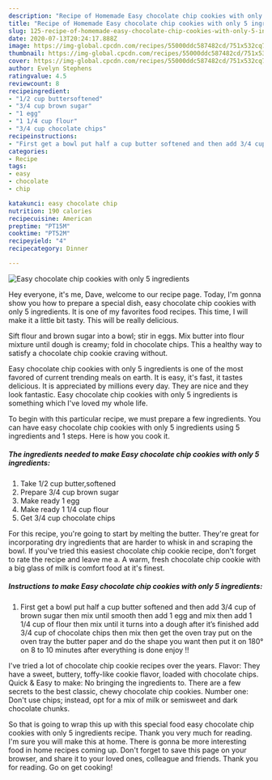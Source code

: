 ```yaml
---
description: "Recipe of Homemade Easy chocolate chip cookies with only 5 ingredients"
title: "Recipe of Homemade Easy chocolate chip cookies with only 5 ingredients"
slug: 125-recipe-of-homemade-easy-chocolate-chip-cookies-with-only-5-ingredients
date: 2020-07-13T20:24:17.888Z
image: https://img-global.cpcdn.com/recipes/55000ddc587482cd/751x532cq70/easy-chocolate-chip-cookies-with-only-5-ingredients-recipe-main-photo.jpg
thumbnail: https://img-global.cpcdn.com/recipes/55000ddc587482cd/751x532cq70/easy-chocolate-chip-cookies-with-only-5-ingredients-recipe-main-photo.jpg
cover: https://img-global.cpcdn.com/recipes/55000ddc587482cd/751x532cq70/easy-chocolate-chip-cookies-with-only-5-ingredients-recipe-main-photo.jpg
author: Evelyn Stephens
ratingvalue: 4.5
reviewcount: 8
recipeingredient:
- "1/2 cup buttersoftened"
- "3/4 cup brown sugar"
- "1 egg"
- "1 1/4 cup flour"
- "3/4 cup chocolate chips"
recipeinstructions:
- "First get a bowl put half a cup butter softened and then add 3/4 cup of brown sugar then mix until smooth then add 1 egg and mix then add 1 1/4 cup of flour then mix until it turns into a dough after it’s finished add 3/4 cup of chocolate chips then mix then get the oven tray put on the oven tray the butter paper and do the shape you want then put it on 180° on 8 to 10 minutes after everything is done enjoy !!"
categories:
- Recipe
tags:
- easy
- chocolate
- chip

katakunci: easy chocolate chip 
nutrition: 190 calories
recipecuisine: American
preptime: "PT15M"
cooktime: "PT52M"
recipeyield: "4"
recipecategory: Dinner

---
```



![Easy chocolate chip cookies with only 5 ingredients](https://img-global.cpcdn.com/recipes/55000ddc587482cd/751x532cq70/easy-chocolate-chip-cookies-with-only-5-ingredients-recipe-main-photo.jpg)

Hey everyone, it's me, Dave, welcome to our recipe page. Today, I'm gonna show you how to prepare a special dish, easy chocolate chip cookies with only 5 ingredients. It is one of my favorites food recipes. This time, I will make it a little bit tasty. This will be really delicious.

Sift flour and brown sugar into a bowl; stir in eggs. Mix butter into flour mixture until dough is creamy; fold in chocolate chips. This a healthy way to satisfy a chocolate chip cookie craving without.

Easy chocolate chip cookies with only 5 ingredients is one of the most favored of current trending meals on earth. It is easy, it's fast, it tastes delicious. It is appreciated by millions every day. They are nice and they look fantastic. Easy chocolate chip cookies with only 5 ingredients is something which I've loved my whole life.


To begin with this particular recipe, we must prepare a few ingredients. You can have easy chocolate chip cookies with only 5 ingredients using 5 ingredients and 1 steps. Here is how you cook it.

<!--inarticleads1-->

##### The ingredients needed to make Easy chocolate chip cookies with only 5 ingredients:

1. Take 1/2 cup butter,softened
1. Prepare 3/4 cup brown sugar
1. Make ready 1 egg
1. Make ready 1 1/4 cup flour
1. Get 3/4 cup chocolate chips


For this recipe, you&#39;re going to start by melting the butter. They&#39;re great for incorporating dry ingredients that are harder to whisk in and scraping the bowl. If you&#39;ve tried this easiest chocolate chip cookie recipe, don&#39;t forget to rate the recipe and leave me a. A warm, fresh chocolate chip cookie with a big glass of milk is comfort food at it&#39;s finest. 

<!--inarticleads2-->

##### Instructions to make Easy chocolate chip cookies with only 5 ingredients:

1. First get a bowl put half a cup butter softened and then add 3/4 cup of brown sugar then mix until smooth then add 1 egg and mix then add 1 1/4 cup of flour then mix until it turns into a dough after it’s finished add 3/4 cup of chocolate chips then mix then get the oven tray put on the oven tray the butter paper and do the shape you want then put it on 180° on 8 to 10 minutes after everything is done enjoy !!


I&#39;ve tried a lot of chocolate chip cookie recipes over the years. Flavor: They have a sweet, buttery, toffy-like cookie flavor, loaded with chocolate chips. Quick &amp; Easy to make: No bringing the ingredients to. There are a few secrets to the best classic, chewy chocolate chip cookies. Number one: Don&#39;t use chips; instead, opt for a mix of milk or semisweet and dark chocolate chunks. 

So that is going to wrap this up with this special food easy chocolate chip cookies with only 5 ingredients recipe. Thank you very much for reading. I'm sure you will make this at home. There is gonna be more interesting food in home recipes coming up. Don't forget to save this page on your browser, and share it to your loved ones, colleague and friends. Thank you for reading. Go on get cooking!
